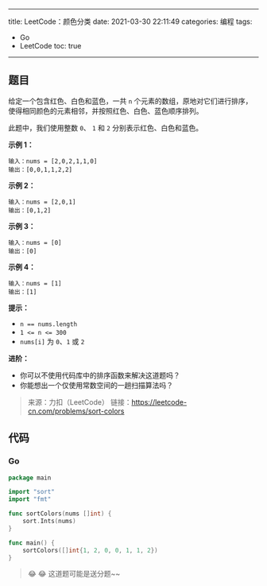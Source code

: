----
title: LeetCode：颜色分类
date: 2021-03-30 22:11:49
categories: 编程
tags: 
- Go
- LeetCode
toc: true
----

## 题目

给定一个包含红色、白色和蓝色，一共 `n` 个元素的数组，原地对它们进行排序，使得相同颜色的元素相邻，并按照红色、白色、蓝色顺序排列。

此题中，我们使用整数 `0`、 `1` 和 `2` 分别表示红色、白色和蓝色。

**示例 1：**

```
输入：nums = [2,0,2,1,1,0]
输出：[0,0,1,1,2,2]
```

<!-- more -->

**示例 2：**

```
输入：nums = [2,0,1]
输出：[0,1,2]
```

**示例 3：**

```
输入：nums = [0]
输出：[0]
```

**示例 4：**

```
输入：nums = [1]
输出：[1]
```

**提示：**

- `n == nums.length`
- `1 <= n <= 300`
- `nums[i]` 为 `0`、`1` 或 `2`
 

**进阶：**

- 你可以不使用代码库中的排序函数来解决这道题吗？
- 你能想出一个仅使用常数空间的一趟扫描算法吗？

> 来源：力扣（LeetCode）
> 链接：https://leetcode-cn.com/problems/sort-colors

## 代码

### Go

```go
package main

import "sort"
import "fmt"

func sortColors(nums []int) {
	sort.Ints(nums)
}

func main() {
	sortColors([]int{1, 2, 0, 0, 1, 1, 2})
}
```

> 😂 😂 这道题可能是送分题~~